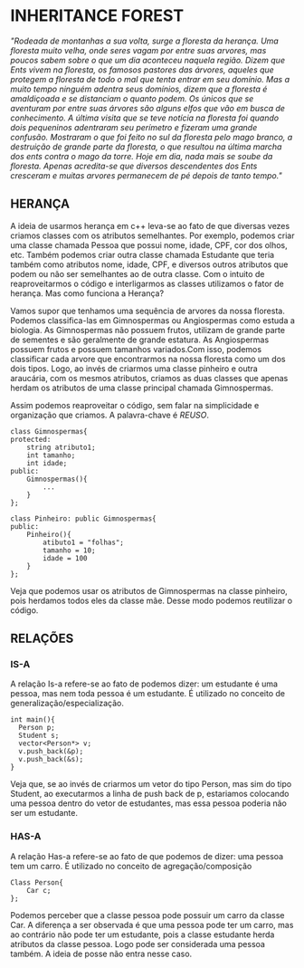 # INHERITANCE FOREST

*"Rodeada de montanhas a sua volta, surge a floresta da herança. Uma floresta muito velha, onde seres vagam por entre suas arvores, mas poucos sabem sobre o que um dia aconteceu naquela região. Dizem que Ents vivem na floresta, os famosos pastores das árvores, aqueles que protegem a floresta de todo o mal que tenta entrar em seu domínio. Mas a muito tempo ninguém adentra seus domínios, dizem que a floresta é amaldiçoada e se distanciam o quanto podem. Os únicos que se aventuram por entre suas árvores são alguns elfos que vão em busca de conhecimento. A última visita que se teve notícia na floresta foi quando dois pequeninos adentraram seu perímetro e fizeram uma grande confusão. Mostraram o que foi feito no sul da floresta pelo mago branco, a destruição de grande parte da floresta, o que resultou na última marcha dos ents contra o mago da torre. Hoje em dia, nada mais se soube da floresta. Apenas acredita-se que diversos descendentes dos Ents cresceram e muitas arvores permanecem de pé depois de tanto tempo."*

## HERANÇA

A ideia de usarmos herança em c++ leva-se ao fato de que diversas vezes criamos classes com os atributos semelhantes. Por exemplo, podemos criar uma classe chamada Pessoa que possui nome, idade, CPF, cor dos olhos, etc. Também podemos criar outra classe chamada Estudante que teria também como atributos nome, idade, CPF, e diversos outros atributos que podem ou não ser semelhantes ao de outra classe. Com o intuito de reaproveitarmos o código e interligarmos as classes utilizamos o fator de herança. Mas como funciona a Herança?

Vamos supor que tenhamos uma sequência de arvores da nossa floresta. Podemos classifica-las em Gimnospermas ou Angiospermas como estuda a biologia. As Gimnospermas não possuem frutos, utilizam de grande parte de sementes e são geralmente de grande estatura. As Angiospermas possuem frutos e possuem tamanhos variados.Com isso, podemos classificar cada arvore que encontrarmos na nossa floresta como um dos dois tipos. Logo, ao invés de criarmos uma classe pinheiro e outra araucária, com os mesmos atributos, criamos as duas classes que apenas herdam os atributos de uma classe principal chamada Gimnospermas.

Assim podemos reaproveitar o código, sem falar na simplicidade e organização que criamos. A palavra-chave é *REUSO*.

```
class Gimnospermas{
protected:
    string atributo1;
    int tamanho;
    int idade;
public:
    Gimnospermas(){
        ...
    }
};

class Pinheiro: public Gimnospermas{
public:
    Pinheiro(){
        atibuto1 = "folhas";
        tamanho = 10;
        idade = 100
    }
};
```

Veja que podemos usar os atributos de Gimnospermas na classe pinheiro, pois herdamos todos eles da classe mãe. Desse modo podemos reutilizar o código.

## RELAÇÕES

### IS-A

A relação Is-a refere-se ao fato de podemos dizer: um estudante é uma pessoa, mas nem toda pessoa é um estudante. É utilizado no conceito de generalização/especialização.

```
int main(){
  Person p;
  Student s;
  vector<Person*> v;
  v.push_back(&p);
  v.push_back(&s);
}
```
Veja que, se ao invés de criarmos um vetor do tipo Person, mas sim do tipo Student, ao executarmos a linha de push back de p, estariamos colocando uma pessoa dentro do vetor de estudantes, mas essa pessoa poderia não ser um estudante.

### HAS-A

A relação Has-a refere-se ao fato de que podemos de dizer: uma pessoa tem um carro. É utilizado no conceito de agregação/composição

```
Class Person{
	Car c;
};
```

Podemos perceber que a classe pessoa pode possuir um carro da classe Car. A diferença a ser observada é que uma pessoa pode ter um carro, mas ao contrário não pode ter um estudante, pois a classe estudante herda atributos da classe pessoa. Logo pode ser considerada uma pessoa também. A ideia de posse não entra nesse caso.

